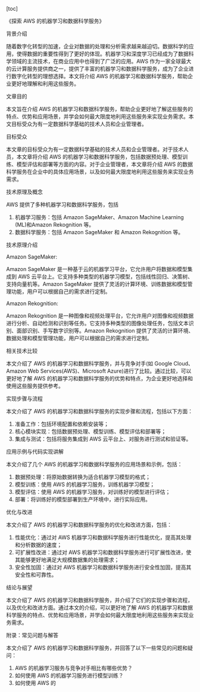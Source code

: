 
[toc]                    
                
                
《探索 AWS 的机器学习和数据科学服务》

背景介绍

随着数字化转型的加速，企业对数据的处理和分析需求越来越迫切。数据科学的应用，使得数据的重要性得到了更好的体现。机器学习和深度学习已经成为了数据科学领域的主流技术，在商业应用中也得到了广泛的应用。AWS 作为一家全球最大的云计算服务提供商之一，提供了丰富的机器学习和数据科学服务，成为了企业进行数字化转型的理想选择。本文将介绍 AWS 的机器学习和数据科学服务，帮助企业更好地理解和利用这些服务。

文章目的

本文旨在介绍 AWS 的机器学习和数据科学服务，帮助企业更好地了解这些服务的特点、优势和应用场景，并学会如何最大限度地利用这些服务来实现业务需求。本文目标受众为有一定数据科学基础的技术人员和企业管理者。

目标受众

本文章的目标受众为有一定数据科学基础的技术人员和企业管理者。对于技术人员，本文章将介绍 AWS 的机器学习和数据科学服务，包括数据预处理、模型训练、模型评估和部署等方面的内容。对于企业管理者，本文章将介绍 AWS 的数据科学服务在企业中的具体应用场景，以及如何最大限度地利用这些服务来实现业务需求。

技术原理及概念

AWS 提供了多种机器学习和数据科学服务，包括

1. 机器学习服务：包括 Amazon SageMaker、Amazon Machine Learning (ML)和Amazon Rekognition 等。
2. 数据科学服务：包括 Amazon SageMaker 和 Amazon Rekognition 等。

技术原理介绍

Amazon SageMaker:

Amazon SageMaker 是一种基于云的机器学习平台，它允许用户将数据和模型集成到 AWS 云平台上。它支持多种类型的机器学习模型，包括线性回归、决策树、支持向量机等。Amazon SageMaker 提供了灵活的计算环境、训练数据和模型管理功能，用户可以根据自己的需求进行定制。

Amazon Rekognition:

Amazon Rekognition 是一种图像和视频处理平台，它允许用户对图像和视频数据进行分析、自动检测和识别等任务。它支持多种类型的图像处理任务，包括文本识别、面部识别、手写数字识别等。Amazon Rekognition 提供了灵活的计算环境、数据处理和模型管理功能，用户可以根据自己的需求进行定制。

相关技术比较

本文介绍了 AWS 的机器学习和数据科学服务，并与竞争对手(如 Google Cloud、Amazon Web Services(AWS)、Microsoft Azure)进行了比较。通过比较，可以更好地了解 AWS 的机器学习和数据科学服务的优势和特点，为企业更好地选择和使用这些服务提供参考。

实现步骤与流程

本文介绍了 AWS 的机器学习和数据科学服务的实现步骤和流程，包括以下方面：

1. 准备工作：包括环境配置和依赖安装等；
2. 核心模块实现：包括数据预处理、模型训练、模型评估和部署等；
3. 集成与测试：包括将服务集成到 AWS 云平台上、对服务进行测试和验证等。

应用示例与代码实现讲解

本文介绍了几个 AWS 的机器学习和数据科学服务的应用场景和示例，包括：

1. 数据预处理：将原始数据转换为适合机器学习模型的格式；
2. 模型训练：使用 AWS 的机器学习服务，训练机器学习模型；
3. 模型评估：使用 AWS 的机器学习服务，对训练好的模型进行评估；
4. 部署：将训练好的模型部署到生产环境中，进行实际应用。

优化与改进

本文介绍了 AWS 的机器学习和数据科学服务的优化和改进方面，包括：

1. 性能优化：通过对 AWS 机器学习和数据科学服务进行性能优化，提高其处理和分析数据的速度；
2. 可扩展性改进：通过对 AWS 机器学习和数据科学服务进行可扩展性改进，使其能够更好地满足大规模数据集的处理需求；
3. 安全性加固：通过对 AWS 机器学习和数据科学服务进行安全性加固，提高其安全性和可靠性。

结论与展望

本文介绍了 AWS 的机器学习和数据科学服务，并介绍了它们的实现步骤和流程，以及优化和改进方面。通过本文的介绍，可以更好地了解 AWS 的机器学习和数据科学服务的特点、优势和应用场景，并学会如何最大限度地利用这些服务来实现业务需求。

附录：常见问题与解答

本文介绍了 AWS 的机器学习和数据科学服务，并回答了以下一些常见的问题和疑问：

1. AWS 的机器学习服务与竞争对手相比有哪些优势？
2. 如何使用 AWS 的机器学习服务进行模型训练？
3. 如何使用 AWS 的

